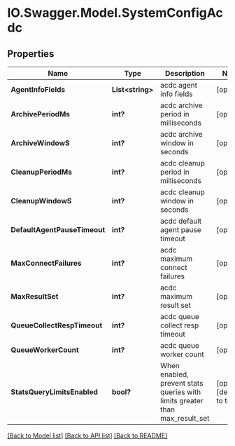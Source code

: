 # IO.Swagger.Model.SystemConfigAcdc
## Properties

Name | Type | Description | Notes
------------ | ------------- | ------------- | -------------
**AgentInfoFields** | **List&lt;string&gt;** | acdc agent info fields | [optional] 
**ArchivePeriodMs** | **int?** | acdc archive period in milliseconds | [optional] 
**ArchiveWindowS** | **int?** | acdc archive window in seconds | [optional] 
**CleanupPeriodMs** | **int?** | acdc cleanup period in milliseconds | [optional] 
**CleanupWindowS** | **int?** | acdc cleanup window in seconds | [optional] 
**DefaultAgentPauseTimeout** | **int?** | acdc default agent pause timeout | [optional] 
**MaxConnectFailures** | **int?** | acdc maximum connect failures | [optional] 
**MaxResultSet** | **int?** | acdc maximum result set | [optional] 
**QueueCollectRespTimeout** | **int?** | acdc queue collect resp timeout | [optional] 
**QueueWorkerCount** | **int?** | acdc queue worker count | [optional] 
**StatsQueryLimitsEnabled** | **bool?** | When enabled, prevent stats queries with limits greater than max_result_set | [optional] [default to true]

[[Back to Model list]](../README.md#documentation-for-models) [[Back to API list]](../README.md#documentation-for-api-endpoints) [[Back to README]](../README.md)

